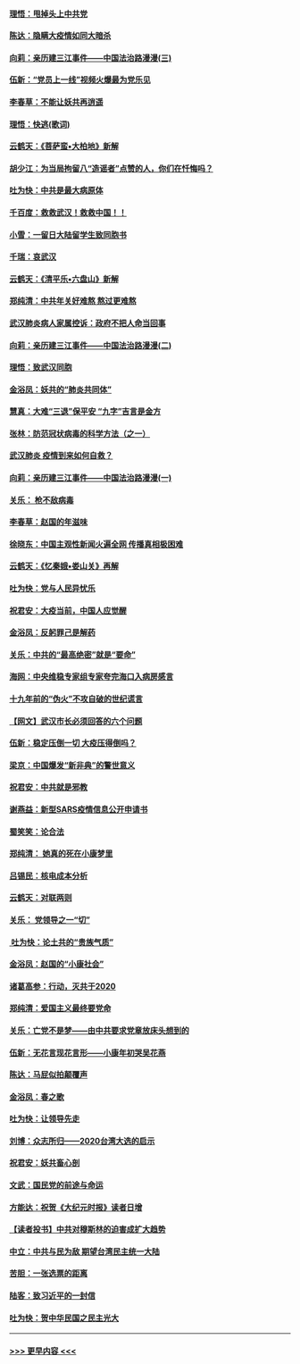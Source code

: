 #### [理悟：甩掉头上中共党](../pages/nsc993/n11838826.md?t=02022201) 
#### [陈达：隐瞒大疫情如同大暗杀](../pages/nsc993/n11838771.md?t=02022201) 
#### [向莉：亲历建三江事件——中国法治路漫漫(三)](../pages/nsc993/n11831825.md?t=02022201) 
#### [伍新：“党员上一线”视频火爆最为党乐见](../pages/nsc993/n11838200.md?t=02022201) 
#### [李春草：不能让妖共再逍遥](../pages/nsc993/n11838102.md?t=02022201) 
#### [理悟：快逃(歌词)](../pages/nsc993/n11838083.md?t=02022201) 
#### [云鹤天：《菩萨蛮▪大柏地》新解](../pages/nsc993/n11838059.md?t=02022201) 
#### [胡少江：为当局拘留八“造谣者”点赞的人，你们在忏悔吗？](../pages/nsc993/n11836801.md?t=02022201) 
#### [吐为快：中共是最大病原体](../pages/nsc993/n11836748.md?t=02022201) 
#### [千百度：救救武汉！救救中国！！](../pages/nsc993/n11836145.md?t=02022201) 
#### [小雪：一留日大陆留学生致同胞书](../pages/nsc993/n11834624.md?t=02022201) 
#### [千瑞：哀武汉](../pages/nsc993/n11833647.md?t=02022201) 
#### [云鹤天：《清平乐▪六盘山》新解](../pages/nsc993/n11833611.md?t=02022201) 
#### [郑纯清：中共年关好难熬 熬过更难熬](../pages/nsc993/n11833489.md?t=02022201) 
#### [武汉肺炎病人家属控诉：政府不把人命当回事](../pages/nsc993/n11833205.md?t=02022201) 
#### [向莉：亲历建三江事件——中国法治路漫漫(二)](../pages/nsc993/n11829102.md?t=02022201) 
#### [理悟：致武汉同胞](../pages/nsc993/n11831522.md?t=02022201) 
#### [金浴凤：妖共的“肺炎共同体”](../pages/nsc993/n11829448.md?t=02022201) 
#### [慧真：大难“三退”保平安 “九字”吉言是金方](../pages/nsc993/n11829501.md?t=02022201) 
#### [张林：防范冠状病毒的科学方法（之一）](../pages/nsc993/n11828618.md?t=02022201) 
#### [武汉肺炎 疫情到来如何自救？](../pages/nsc993/n11827632.md?t=02022201) 
#### [向莉：亲历建三江事件——中国法治路漫漫(一)](../pages/nsc993/n11827190.md?t=02022201) 
#### [关乐： 枪不敌病毒](../pages/nsc993/n11826746.md?t=02022201) 
#### [李春草：赵国的年滋味](../pages/nsc993/n11826321.md?t=02022201) 
#### [徐晓东：中国主观性新闻火遍全网 传播真相极困难](../pages/nsc993/n11826508.md?t=02022201) 
#### [云鹤天：《忆秦娥▪娄山关》再解](../pages/nsc993/n11824682.md?t=02022201) 
#### [吐为快：党与人民异忧乐](../pages/nsc993/n11824660.md?t=02022201) 
#### [祝君安：大疫当前，中国人应觉醒](../pages/nsc993/n11821946.md?t=02022201) 
#### [金浴凤：反躬罪己是解药](../pages/nsc993/n11820280.md?t=02022201) 
#### [关乐：中共的“最高绝密”就是“要命”](../pages/nsc993/n11816946.md?t=02022201) 
#### [海网：中央维稳专家组专家夸完海口入病房感言](../pages/nsc993/n11815138.md?t=02022201) 
#### [十九年前的“伪火”不攻自破的世纪谎言](../pages/nsc993/n11813238.md?t=02022201) 
#### [【网文】武汉市长必须回答的六个问题](../pages/nsc993/n11813848.md?t=02022201) 
#### [伍新：稳定压倒一切 大疫压得倒吗？](../pages/nsc993/n11812634.md?t=02022201) 
#### [梁京：中国爆发“新非典”的警世意义](../pages/nsc993/n11812554.md?t=02022201) 
#### [祝君安：中共就是邪教](../pages/nsc993/n11812431.md?t=02022201) 
#### [谢燕益：新型SARS疫情信息公开申请书](../pages/nsc993/n11808840.md?t=02022201) 
#### [蜀笑笑：论合法](../pages/nsc993/n11808064.md?t=02022201) 
#### [郑纯清： 她真的死在小康梦里](../pages/nsc993/n11806623.md?t=02022201) 
#### [吕锡民：核电成本分析](../pages/nsc993/n11806284.md?t=02022201) 
#### [云鹤天：对联两则](../pages/nsc993/n11805957.md?t=02022201) 
#### [关乐： 党领导之一“切”](../pages/nsc993/n11804505.md?t=02022201) 
#### [ 吐为快：论土共的“贵族气质”](../pages/nsc993/n11804490.md?t=02022201) 
#### [金浴凤：赵国的“小康社会”](../pages/nsc993/n11804452.md?t=02022201) 
#### [诸葛高参：行动，灭共于2020](../pages/nsc993/n11804120.md?t=02022201) 
#### [郑纯清：爱国主义最终要党命](../pages/nsc993/n11802197.md?t=02022201) 
#### [关乐：亡党不是梦——由中共要求党章放床头想到的](../pages/nsc993/n11802156.md?t=02022201) 
#### [伍新：无花言现花言形——小康年初哭吴花燕](../pages/nsc993/n11800044.md?t=02022201) 
#### [陈达：马屁似拍颠覆声](../pages/nsc993/n11800010.md?t=02022201) 
#### [金浴凤：春之歌](../pages/nsc993/n11797687.md?t=02022201) 
#### [吐为快：让领导先走](../pages/nsc993/n11797512.md?t=02022201) 
#### [刘博：众志所归——2020台湾大选的启示](../pages/nsc993/n11796878.md?t=02022201) 
#### [祝君安：妖共畜心剖](../pages/nsc993/n11794273.md?t=02022201) 
#### [文武：国民党的前途与命运](../pages/nsc993/n11794198.md?t=02022201) 
#### [方能达：祝贺《大纪元时报》读者日增](../pages/nsc993/n11793807.md?t=02022201) 
#### [【读者投书】中共对穆斯林的迫害成扩大趋势](../pages/nsc993/n11791371.md?t=02022201) 
#### [中立：中共与民为敌 期望台湾民主统一大陆](../pages/nsc993/n11790392.md?t=02022201) 
#### [苦胆：一张选票的距离](../pages/nsc993/n11788914.md?t=02022201) 
#### [陆客：致习近平的一封信](../pages/nsc993/n11788867.md?t=02022201) 
#### [吐为快：贺中华民国之民主光大](../pages/nsc993/n11788618.md?t=02022201) 

----
#### [ >>> 更早内容 <<< ](../indexes/nsc993-earlier.md)

